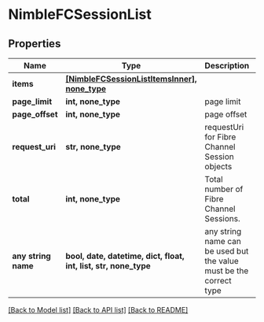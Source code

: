 # NimbleFCSessionList


## Properties
Name | Type | Description | Notes
------------ | ------------- | ------------- | -------------
**items** | [**[NimbleFCSessionListItemsInner], none_type**](NimbleFCSessionListItemsInner.md) |  | [optional] 
**page_limit** | **int, none_type** | page limit | [optional] 
**page_offset** | **int, none_type** | page offset | [optional] 
**request_uri** | **str, none_type** | requestUri for Fibre Channel Session objects | [optional] 
**total** | **int, none_type** | Total number of Fibre Channel Sessions. | [optional] 
**any string name** | **bool, date, datetime, dict, float, int, list, str, none_type** | any string name can be used but the value must be the correct type | [optional]

[[Back to Model list]](../README.md#documentation-for-models) [[Back to API list]](../README.md#documentation-for-api-endpoints) [[Back to README]](../README.md)


